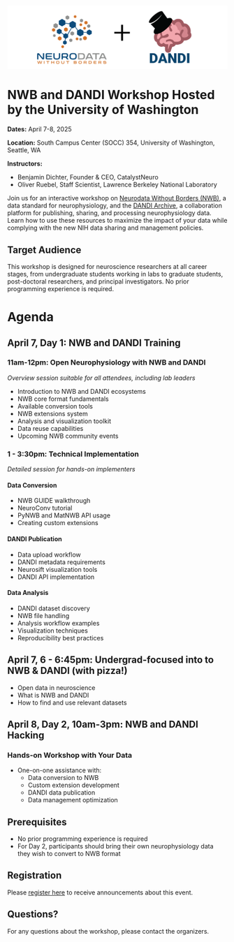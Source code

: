 <img src="images/nwb+dandi_logo.png" width="800" alt="NWB and DANDI logos">

# NWB and DANDI Workshop Hosted by the University of Washington

**Dates:** April 7-8, 2025

**Location:** South Campus Center (SOCC) 354, University of Washington, Seattle, WA

**Instructors:**

* Benjamin Dichter, Founder & CEO, CatalystNeuro
* Oliver Ruebel, Staff Scientist, Lawrence Berkeley National Laboratory

Join us for an interactive workshop on [Neurodata Without Borders (NWB)](https://nwb.org), a data standard for neurophysiology, and the [DANDI Archive](https://dandiarchive.org), a collaboration platform for publishing, sharing, and processing neurophysiology data. Learn how to use these resources to maximize the impact of your data while complying with the new NIH data sharing and management policies.

## Target Audience
This workshop is designed for neuroscience researchers at all career stages, from undergraduate students working in labs to graduate students, post-doctoral researchers, and principal investigators. No prior programming experience is required.

# Agenda

## April 7, Day 1: NWB and DANDI Training

### 11am-12pm: Open Neurophysiology with NWB and DANDI

*Overview session suitable for all attendees, including lab leaders*

* Introduction to NWB and DANDI ecosystems
* NWB core format fundamentals
* Available conversion tools
* NWB extensions system
* Analysis and visualization toolkit
* Data reuse capabilities
* Upcoming NWB community events

### 1 - 3:30pm: Technical Implementation

*Detailed session for hands-on implementers*

#### Data Conversion

* NWB GUIDE walkthrough
* NeuroConv tutorial
* PyNWB and MatNWB API usage
* Creating custom extensions

#### DANDI Publication

* Data upload workflow
* DANDI metadata requirements
* Neurosift visualization tools
* DANDI API implementation

#### Data Analysis

* DANDI dataset discovery
* NWB file handling
* Analysis workflow examples
* Visualization techniques
* Reproducibility best practices

## April 7, 6 - 6:45pm: Undergrad-focused into to NWB & DANDI (with pizza!)

* Open data in neuroscience
* What is NWB and DANDI
* How to find and use relevant datasets

## April 8, Day 2, 10am-3pm: NWB and DANDI Hacking

### Hands-on Workshop with Your Data

* One-on-one assistance with:
  * Data conversion to NWB
  * Custom extension development
  * DANDI data publication
  * Data management optimization

## Prerequisites

* No prior programming experience is required
* For Day 2, participants should bring their own neurophysiology data they wish to convert to NWB format

## Registration

Please [register here](https://docs.google.com/forms/d/e/1FAIpQLSdqzeQIBFRdrGP59kjO4SAv2tudIcYemPdzztCx2R5hmM9j1Q/viewform?usp=header) to receive announcements about this event.

## Questions?

For any questions about the workshop, please contact the organizers.
